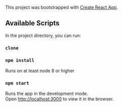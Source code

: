 This project was bootstrapped with [Create React App](https://github.com/facebook/create-react-app).

## Available Scripts

In the project directory, you can run:

### `clone`

### `npm install`
Runs on at least node 8 or higher

### `npm start`

Runs the app in the development mode.<br>
Open [http://localhost:3000](http://localhost:3000) to view it in the browser.


